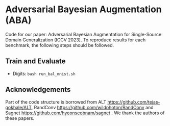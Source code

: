 # Adversarial Bayesian Augmentation (ABA)
Code for our paper: Adversarial Bayesian Augmentation for Single-Source Domain Generalization (ICCV 2023).
To reproduce results for each benchmark, the following steps should be followed.

## Train and Evaluate
- Digits: `bash run_bal_mnist.sh`

## Acknowledgements
Part of the code structure is borrowed from ALT https://github.com/tejas-gokhale/ALT,  RandConv https://github.com/wildphoton/RandConv and Sagnet https://github.com/hyeonseobnam/sagnet .
We thank the authors of these papers.
